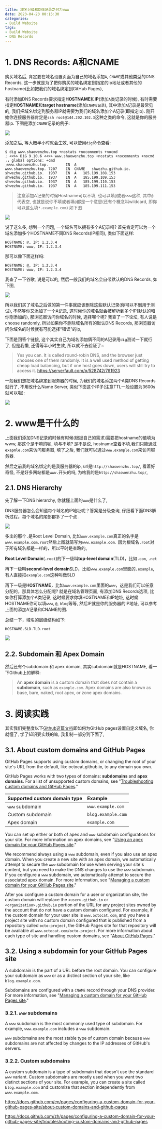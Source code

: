 ```yaml
---
title: 域名分级和DNS记录之何为www
date: 2023-04-23 00:15:30
categories:
- Build Website
tags:
- Build Website
- DNS Records
---
```


# 1. DNS Records: A和CNAME

购买域名后, 肯定要在域名设置页面为自己的域名添加`A`, `CNAME`或其他类型的DNS Records, 这一步就是为了把你购买的域名绑定到指定的ip地址或者其他的hostname(比如把我们的域名绑定到GitHub Pages), 

有时添加DNS Records要求指定**HOSTNAME**和**IP**(添加`A`类记录的时候), 有时需要指定**HOSTNAME**和**target hostname**(添加`CNAME记录`), 其中添加`A`记录是最常见的, 我们把域名绑定到服务器IP就需要为我们的域名添加个A记录(即指定ip). 刚开始你连接服务器肯定是`ssh root@144.202.102.3`这种之类的命令, 这就是你的服务器ip. 下图是添加`CNAME`记录的例子:

![](a.png)

添加之后, 等大概半小时就会生效, 可以使用`dig`命令查看:

```shell
$ dig www.shaowenzhu.top +nostats +nocomments +nocmd
; <<>> DiG 9.10.6 <<>> www.shaowenzhu.top +nostats +nocomments +nocmd
;; global options: +cmd
;www.shaowenzhu.top.		IN	A
www.shaowenzhu.top.	7207	IN	CNAME	shwezhu.github.io.
shwezhu.github.io.	1937	IN	A	185.199.108.153
shwezhu.github.io.	1937	IN	A	185.199.109.153
shwezhu.github.io.	1937	IN	A	185.199.110.153
shwezhu.github.io.	1937	IN	A	185.199.111.153
```

>  注意添加A记录的时候Hostname可以不填, 也可以填`@`或者`www`这种, 其中`@`代表空, 也就是说你不填或者填`@`都是一个意思(还有个概念叫wildcard, 即你可以这么填`*.example.com`) 如下图

![](b.png)

说了这么多, 想到一个问题, 一个域名可以拥有多个A记录吗? 首先肯定可以为一个域名添加多个HOSTNAME不同DNS Records(IP相同), 类似下面这样:
```shell
HOSTNAME: @, IP: 1.2.3.4
HOSTNAME: www, IP: 1.2.3.4
```

那可以像下面这样吗:
```shell
HOSTNAME: @, IP: 1.2.3.4
HOSTNAME: www, IP: 1.2.3.4
```

我查了一下谷歌, 说是可以的, 然后一般我们的域名会自带默认的DNS Records, 如下图, 

![](init_dns.png)

所以我们买了域名之后做的第一件事就应该删除这些默认记录(你可以不删用于测试), 不然等你又添加了一个A记录, 这时候你的域名就会被解析到多个IP(默认的和你刚添加的), 那浏览器访问你域名的时候, 选择哪个呢? 我查了一下论坛, 有人说是choose randomly, 所以如果你不删除域名所有的默认DNS Records, 那浏览器访问你域名的时候就有可能选择“错误”的ip, 

下面是回答个链接, 这个其实自己为域名添加俩不同的A记录用`dig`测试一下就行了, 但是我懒, 还得等半小时生效, 所以就不去验证了~

> Yes you can. It is called round-robin DNS, and the browser just chooses one of them randomly. It is a well used method of getting cheap load balancing, but if one host goes down, users will still try to access it. https://serverfault.com/q/528742/761923

一般我们想把域名绑定到服务器的时候, 为我们的域名添加两个A类DNS Records就行了, 不用改什么Name Server, 类似下面这个样子(注意TTL一般设置为3600s就可以啦):

![](domain_to_server.png)

# 2. www是干什么的

上面我们添加DNS记录的时候有时候(根据自己的需求)需要把hostname的值填为www, 那这个是干嘛的呢, 填与不填? 是不是说, hostname空着不填,我们只能通过`exapmle.com`来访问服务器, 填了之后, 我们就可以通过`www.example.com`来访问服务器. 

然后之前我的域名绑定的是我服务器的ip, url是`http://shaowenzhu.top/`, 看着好奇怪, 不是好多网站都是`www.`开头的吗, 为啥我的是`http://shaowenzhu.top/`,

## 2.1. DNS Hierarchy

先了解一下DNS hierarchy, 你就懂上面的`www`是什么了, 

DNS服务器怎么会知道每个域名的IP地址呢？答案是分级查询, 仔细看下面DNS解析过程，每个域名的尾部都多了一个点`.`

![](c.png)

多出的那个`.`是Root Level Domain, 比如`www.example.com`真正的名字是`www.example.com.root`然后上图就简写为`www.example.com.` 因为根域名`.root`对于所有域名都是一样的，所以平时是省略的。

**Root Level Domain**(`.root`)的下一级叫**top-level domain**(TLD)，比如`.com`, `.net`

再下一级叫**second-level domain**SLD，比如`www.example.com`里面的`.example`, 有人直接把`example.com`这种叫做SLD

再下一级是**HOSTNAME**，比如`www.example.com`里面的`www`，这是我们可以任意分配的。那具体怎么分配呢? 就是在域名管理页面, 有添加DNS Records选项, 比如你打算添加个A类记录, 这时候要求你填HOSTNAME和IP地址, 这时候HOSTNAME你可以填`www`, `@`, `blog`等等, 然后IP就是你的服务器的IP地址, 可以参考上面的添加A记录和CNAME的图. 

总结一下，域名的层级结构如下:

```
HOSTNAME.SLD.TLD.root
```

![](d.png)

## 2.2. Subdomain 和 Apex Domain

然后还有个subdomain 和 apex domain, 其实subdomain就是HOSTNAME, 看一下Github上的解释:

> An **apex domain** is a custom domain that does not contain a **subdomain**, such as `example.com`. Apex domains are also known as base, bare, naked, root apex, or zone apex domains. 

# 3. 阅读实践

其实我们完整度以下[Github这篇文档](https://docs.github.com/en/pages/configuring-a-custom-domain-for-your-github-pages-site/about-custom-domains-and-github-pages)即如何为GitHub pages设置自定义域名, 你就懂了, 学了知识要实践的嘛, 我复制一部分到下面了, 

## 3.1. About custom domains and GitHub Pages

GitHub Pages supports using custom domains, or changing the root of your site's URL from the default, like octocat.github.io, to any domain you own. 

GitHub Pages works with two types of domains: **subdomains** and **apex domains**. For a list of unsupported custom domains, see "[Troubleshooting custom domains and GitHub Pages](https://docs.github.com/en/pages/configuring-a-custom-domain-for-your-github-pages-site/troubleshooting-custom-domains-and-github-pages#custom-domain-names-that-are-unsupported)."

| Supported custom domain type | Example            |
| :--------------------------- | :----------------- |
| `www` subdomain              | `www.example.com`  |
| Custom subdomain             | `blog.example.com` |
| Apex domain                  | `example.com`      |

You can set up either or both of apex and `www` subdomain configurations for your site. For more information on apex domains, see "[Using an apex domain for your GitHub Pages site](https://docs.github.com/en/pages/configuring-a-custom-domain-for-your-github-pages-site/about-custom-domains-and-github-pages#using-an-apex-domain-for-your-github-pages-site)."

We recommend always using a `www` subdomain, even if you also use an apex domain. When you create a new site with an apex domain, we automatically attempt to secure the `www` subdomain for use when serving your site's content, but you need to make the DNS changes to use the `www` subdomain. If you configure a `www` subdomain, we automatically attempt to secure the associated apex domain. For more information, see "[Managing a custom domain for your GitHub Pages site](https://docs.github.com/en/pages/configuring-a-custom-domain-for-your-github-pages-site/managing-a-custom-domain-for-your-github-pages-site)."

After you configure a custom domain for a user or organization site, the custom domain will replace the `<user>.github.io` or `<organization>.github.io` portion of the URL for any project sites owned by the account that do not have a custom domain configured. For example, if the custom domain for your user site is `www.octocat.com`, and you have a project site with no custom domain configured that is published from a repository called `octo-project`, the GitHub Pages site for that repository will be available at `www.octocat.com/octo-project`. For more information about each type of site and handling custom domains, see "[About GitHub Pages](https://docs.github.com/en/pages/getting-started-with-github-pages/about-github-pages#types-of-github-pages-sites)."

## 3.2. Using a subdomain for your GitHub Pages site

A subdomain is the part of a URL before the root domain. You can configure your subdomain as `www` or as a distinct section of your site, like `blog.example.com`.

Subdomains are configured with a `CNAME` record through your DNS provider. For more information, see "[Managing a custom domain for your GitHub Pages site](https://docs.github.com/en/pages/configuring-a-custom-domain-for-your-github-pages-site/managing-a-custom-domain-for-your-github-pages-site#configuring-a-subdomain)."

### 3.2.1. `www` subdomains

A `www` subdomain is the most commonly used type of subdomain. For example, `www.example.com` includes a `www` subdomain.

`www` subdomains are the most stable type of custom domain because `www` subdomains are not affected by changes to the IP addresses of GitHub's servers.

### 3.2.2. Custom subdomains

A custom subdomain is a type of subdomain that doesn't use the standard `www` variant. Custom subdomains are mostly used when you want two distinct sections of your site. For example, you can create a site called `blog.example.com` and customize that section independently from `www.example.com`.

https://docs.github.com/en/pages/configuring-a-custom-domain-for-your-github-pages-site/about-custom-domains-and-github-pages

https://docs.github.com/zh/pages/configuring-a-custom-domain-for-your-github-pages-site/troubleshooting-custom-domains-and-github-pages
